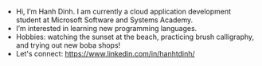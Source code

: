 - Hi, I’m Hanh Dinh. I am currently a cloud application development student at Microsoft Software and Systems Academy.
- I’m interested in learning new programming languages. 
- Hobbies: watching the sunset at the beach, practicing brush calligraphy, and trying out new boba shops!
- Let's connect: https://www.linkedin.com/in/hanhtdinh/


